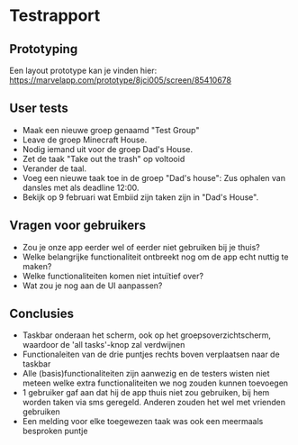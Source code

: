 # Testrapport #

## Prototyping ##
Een layout prototype kan je vinden hier:
https://marvelapp.com/prototype/8jci005/screen/85410678

## User tests ##
- Maak een nieuwe groep genaamd "Test Group"
- Leave de groep Minecraft House.
- Nodig iemand uit voor de groep Dad's House.
- Zet de taak "Take out the trash" op voltooid
- Verander de taal.
- Voeg een nieuwe taak toe in de groep "Dad's house": Zus ophalen van dansles met als deadline 12:00.
- Bekijk op 9 februari wat Embiid zijn taken zijn in "Dad's House".

## Vragen voor gebruikers ##
- Zou je onze app eerder wel of eerder niet gebruiken bij je thuis?
- Welke belangrijke functionaliteit ontbreekt nog om de app echt nuttig te maken?
- Welke functionaliteiten komen niet intuïtief over?
- Wat zou je nog aan de UI aanpassen?

## Conclusies ##

- Taskbar onderaan het scherm, ook op het groepsoverzichtscherm, waardoor de 'all tasks'-knop zal verdwijnen
- Functionaleiten van de drie puntjes rechts boven verplaatsen naar de taskbar
- Alle (basis)functionaliteiten zijn aanwezig en de testers wisten niet meteen welke extra functionaliteiten we nog zouden kunnen toevoegen
- 1 gebruiker gaf aan dat hij de app thuis niet zou gebruiken, bij hem worden taken via sms geregeld. Anderen zouden het wel met vrienden gebruiken
- Een melding voor elke toegewezen taak was ook een meermaals besproken puntje
